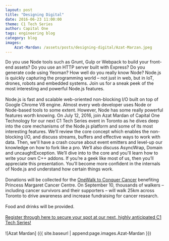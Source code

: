 ```yaml
---
layout: post
title: "Designing Digital"
date: 2016-06-23 11:00:00
theme: C1 Tech Series
author: Capital One 
tags: engineering blog
category: blog
images:
    Azat-Mardan: /assets/posts/designing-digital/Azat-Marzan.jpeg
---
```

Do you use Node tools such as Grunt, Gulp or Webpack to build your front-end assets? Do you use an HTTP server built with Express? Do you generate code using Yeoman? How well do you really know Node? 
Node.js is quickly capturing the programming world – not just in web, but in IoT, drones, robots and embedded systems. Join us for a sneak peek of the most interesting and powerful Node.js features.
<br/><br/> 
Node.js is fast and scalable web-oriented non-blocking I/O built on top of Google Chrome V8 engine. Almost every web developer uses Node or Node-based tools to some extent. However, Node has some really powerful features worth knowing. On July 12, 2016, join Azat Mardan of Capital One Technology for our next C1 Tech Series event in Toronto as he dives deep into the core mechanisms of the Node.js platform and some of its most interesting features. We’ll review the core concept which enables the non-blocking I/O, and discuss streams, buffers and effective ways to work with data. Then, we'll have a crash course about event emitters and level-up our knowledge on how to fork like a pro. We’ll also discuss AsyncWrap, Domain and uncaughtException. We’ll dive into to the core and you'll learn how to write your own C++ addons. If you’re a geek like most of us, then you’ll appreciate this presentation. You’ll become more confident in the internals of Node.js and understand how certain things work.
<br/><br/> 
Donations will be collected for the [OneWalk to Conquer Cancer](http://to16.onewalk.ca/site/PageServer?pagename=to16_homepage) benefiting Princess Margaret Cancer Centre. On September 10, thousands of walkers – including cancer survivors and their supporters – will walk 25km across Toronto to drive awareness and increase fundraising for cancer research. 
<br/><br/> 
Food and drinks will be provided.
<br/><br/> 
[Register through here to secure your spot at our next, highly anticipated C1 Tech Series!]()
<br/><br/>
![Azat Mardan] ({{ site.baseurl | append:page.images.Azat-Mardan }})
